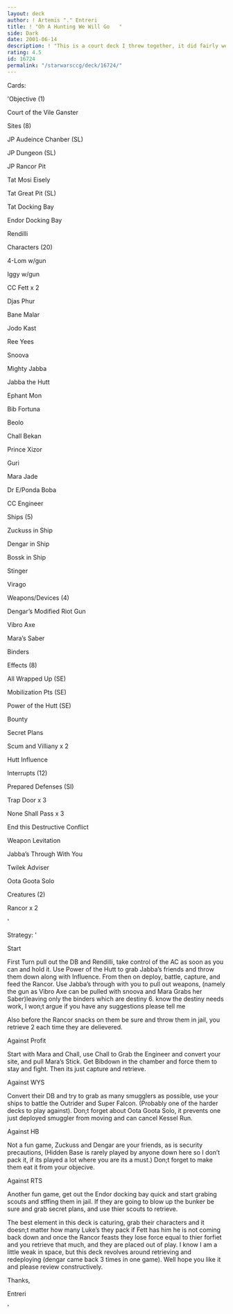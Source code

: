 ```yaml
---
layout: deck
author: ! Artemis "." Entreri
title: ! "Oh A Hunting We Will Go   "
side: Dark
date: 2001-06-14
description: ! "This is a court deck I threw together, it did fairly well in playtests so I thought I may as well post it, enjoy."
rating: 4.5
id: 16724
permalink: "/starwarsccg/deck/16724/"
---
```

Cards: 

'Objective (1)

Court of the Vile Ganster


Sites (8)

JP Audeince Chanber (SL)

JP Dungeon (SL)

JP Rancor Pit

Tat Mosi Eisely

Tat Great Pit (SL)

Tat Docking Bay

Endor Docking Bay

Rendilli


Characters (20)

4-Lom w/gun

Iggy w/gun

CC Fett x 2

Djas Phur

Bane Malar

Jodo Kast

Ree Yees

Snoova

Mighty Jabba

Jabba the Hutt

Ephant Mon

Bib Fortuna

Beolo

Chall Bekan

Prince Xizor

Guri

Mara Jade

Dr E/Ponda Boba

CC Engineer


Ships (5)

Zuckuss in Ship

Dengar in Ship

Bossk in Ship

Stinger

Virago


Weapons/Devices (4)

Dengar’s Modified Riot Gun

Vibro Axe

Mara’s Saber

Binders


Effects (8)

All Wrapped Up (SE)

Mobilization Pts (SE)

Power of the Hutt (SE)

Bounty

Secret Plans

Scum and Villiany x 2

Hutt Influence


Interrupts (12)

Prepared Defenses (SI)

Trap Door x 3

None Shall Pass x 3

End this Destructive Conflict

Weapon Levitation

Jabba’s Through With You

Twilek Adviser

Oota Goota Solo


Creatures (2)

Rancor x 2




'

Strategy: '

 
Start

First Turn pull out the DB and Rendilli, take control of the AC as soon as you can and hold it. Use Power of the Hutt to grab Jabba’s friends and throw them down along with Influence. From then on deploy, battle, capture, and feed the Rancor. Use Jabba’s through with you to pull out weapons, (namely the gun as Vibro Axe can be pulled with snoova and Mara Grabs her Saber)leaving only the binders which are destiny 6.  know the destiny needs work, I won;t argue if you have any suggestions please tell me


Also before the Rancor snacks on them be sure and throw them in jail, you retrieve 2 each time they are delievered.


Against Profit

Start with Mara and Chall, use Chall to Grab the Engineer and convert your site, and pull Mara’s Stick. Get Bibdown in the chamber and force them to stay and fight. Then its just capture and retrieve.


Against WYS

Convert their DB and try to grab as many smugglers as possible, use your ships to battle the Outrider and Super Falcon. (Probably one of the harder decks to play against). Don;t forget about Oota Goota Solo, it prevents one just deployed smuggler from moving and can cancel Kessel Run.


Against HB

Not a fun game, Zuckuss and Dengar are your friends, as is security precautions, (Hidden Base is rarely played by anyone down here so I don’t pack it, if its played a lot where you are its a must.) Don;t forget to make them eat it from your objecive.


Against RTS

Another fun game, get out the Endor docking bay quick and start grabing scouts and stffing them in jail. If they are going to blow up the bunker be sure and grab secret plans, and use thier scouts to retrieve. 


The best element in this deck is caturing, grab their characters and it doesn;t matter how many Luke’s they pack if Fett has him he is not coming back down and once the Rancor feasts they lose force equal to thier forfiet and you retrieve that much, and they are placed out of play. I know I am a little weak in space, but this deck revolves around retrieving and redeploying (dengar came back 3 times in one game). Well hope you like it and please review constructively.


Thanks,

Entreri



'

